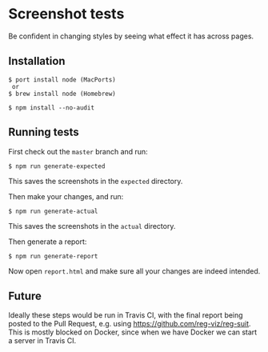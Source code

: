 Screenshot tests
================

Be confident in changing styles by seeing what effect it has across pages.

## Installation

````
$ port install node (MacPorts)
 or
$ brew install node (Homebrew)

$ npm install --no-audit
````

## Running tests

First check out the `master` branch and run:

````
$ npm run generate-expected
````

This saves the screenshots in the `expected` directory.

Then make your changes, and run:

````
$ npm run generate-actual
````

This saves the screenshots in the `actual` directory.

Then generate a report:

````
$ npm run generate-report
````

Now open `report.html` and make sure all your changes are indeed intended.

## Future

Ideally these steps would be run in Travis CI, with the final report being posted
to the Pull Request, e.g. using https://github.com/reg-viz/reg-suit. This is mostly
blocked on Docker, since when we have Docker we can start a server in Travis CI.

